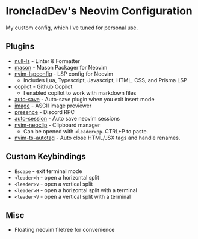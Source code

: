 # IroncladDev's Neovim Configuration

My custom config, which I've tuned for personal use.

## Plugins

- [null-ls](https://github.com/jose-elias-alvarez/null-ls.nvim) - Linter & Formatter
- [mason](https://github.com/williamboman/mason.nvim) - Mason Packager for Neovim
- [nvim-lspconfig](https://github.com/neovim/nvim-lspconfig) - LSP config for Neovim
  - Includes Lua, Typescript, Javascript, HTML, CSS, and Prisma LSP
- [copilot](https://github.com/github/copilot.vim) - Github Copilot
  - I enabled copilot to work with markdown files
- [auto-save](https://github.com/Pocco81/auto-save.nvim) - Auto-save plugin when you exit insert mode
- [image](https://github.com/samodostal/image.nvim) - ASCII image previewer
- [presence](https://github.com/andweeb/presence.nvim) - Discord RPC
- [auto-session](https://github.com/rmgatti/auto-session) - Auto save neovim sessions
- [nvim-neoclip](https://github.com/AckslD/nvim-neoclip.lua) - Clipboard manager
  - Can be opened with `<leader>pp`. CTRL+P to paste.
- [nvim-ts-autotag](https://github.com/windwp/nvim-ts-autotag) - Auto close HTML/JSX tags and handle renames.

## Custom Keybindings

- `Escape` - exit terminal mode
- `<leader>h` - open a horizontal split
- `<leader>v` - open a vertical split
- `<leader>H` - open a horizontal split with a terminal
- `<leader>V` - open a vertical split with a terminal

## Misc

- Floating neovim filetree for convenience
